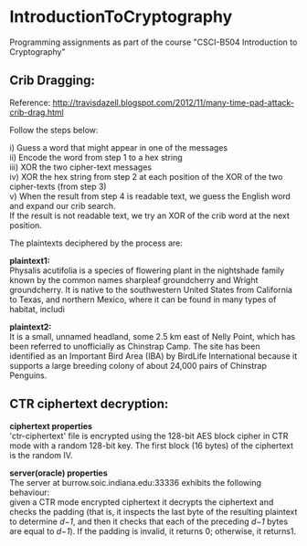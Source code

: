 # IntroductionToCryptography
Programming assignments as part of the course "CSCI-B504 Introduction to Cryptography"

## Crib Dragging:
Reference: http://travisdazell.blogspot.com/2012/11/many-time-pad-attack-crib-drag.html

Follow the steps below:

i)   Guess a word that might appear in one of the messages<br>
ii)  Encode the word from step 1 to a hex string<br>
iii) XOR the two cipher-text messages<br>
iv)  XOR the hex string from step 2 at each position of the XOR of the two cipher-texts (from step 3)<br>
v)   When the result from step 4 is readable text, we guess the English word and expand our crib search.<br>
     If the result is not readable text, we try an XOR of the crib word at the next position.<br>
     
The plaintexts deciphered by the process are:

**plaintext1:**<br>
Physalis acutifolia is a species of flowering plant in the nightshade family known by the common names sharpleaf groundcherry and Wright groundcherry. It is native to the southwestern United States from California to Texas, and northern Mexico, where it can be found in many types of habitat, includi

**plaintext2:**<br>
It is a small, unnamed headland, some 2.5 km east of Nelly Point, which has been referred to unofficially as Chinstrap Camp. The site has been identified as an Important Bird Area (IBA) by BirdLife International because it supports a large breeding colony of about 24,000 pairs of Chinstrap Penguins.

## CTR ciphertext decryption:
**ciphertext properties**<br>
'ctr-ciphertext' file is encrypted using the 128-bit AES block cipher in CTR mode with a random 128-bit key. The first block (16 bytes) of the ciphertext is the random IV.

**server(oracle) properties**<br>
The server at burrow.soic.indiana.edu:33336 exhibits the following behaviour:<br>
given a CTR mode encrypted ciphertext it decrypts the ciphertext and checks the padding (that is, it inspects the last byte of the resulting plaintext to determine *d−1*, and then it checks that each of the preceding *d−1* bytes are equal to *d−1*). If the padding is invalid, it returns 0; otherwise, it returns1.

